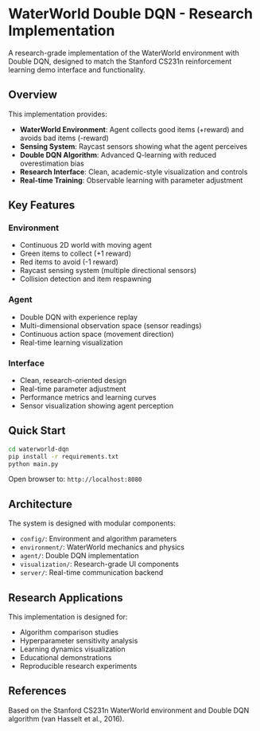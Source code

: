 # WaterWorld Double DQN - Research Implementation

A research-grade implementation of the WaterWorld environment with Double DQN, designed to match the Stanford CS231n reinforcement learning demo interface and functionality.

## Overview

This implementation provides:
- **WaterWorld Environment**: Agent collects good items (+reward) and avoids bad items (-reward)
- **Sensing System**: Raycast sensors showing what the agent perceives
- **Double DQN Algorithm**: Advanced Q-learning with reduced overestimation bias
- **Research Interface**: Clean, academic-style visualization and controls
- **Real-time Training**: Observable learning with parameter adjustment

## Key Features

### Environment
- Continuous 2D world with moving agent
- Green items to collect (+1 reward)
- Red items to avoid (-1 reward)
- Raycast sensing system (multiple directional sensors)
- Collision detection and item respawning

### Agent
- Double DQN with experience replay
- Multi-dimensional observation space (sensor readings)
- Continuous action space (movement direction)
- Real-time learning visualization

### Interface
- Clean, research-oriented design
- Real-time parameter adjustment
- Performance metrics and learning curves
- Sensor visualization showing agent perception

## Quick Start

```bash
cd waterworld-dqn
pip install -r requirements.txt
python main.py
```

Open browser to: `http://localhost:8080`

## Architecture

The system is designed with modular components:
- `config/`: Environment and algorithm parameters
- `environment/`: WaterWorld mechanics and physics
- `agent/`: Double DQN implementation
- `visualization/`: Research-grade UI components
- `server/`: Real-time communication backend

## Research Applications

This implementation is designed for:
- Algorithm comparison studies
- Hyperparameter sensitivity analysis
- Learning dynamics visualization
- Educational demonstrations
- Reproducible research experiments

## References

Based on the Stanford CS231n WaterWorld environment and Double DQN algorithm (van Hasselt et al., 2016).
